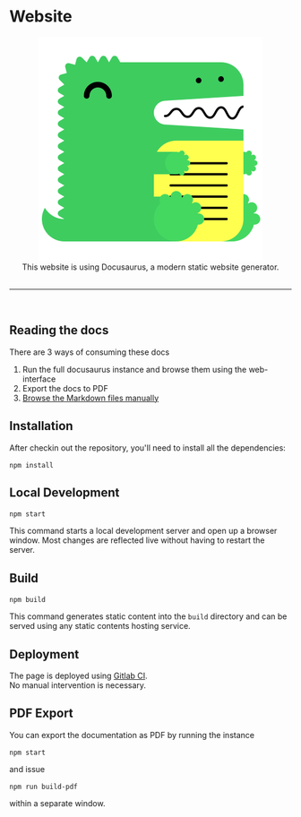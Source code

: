 # Website

<div style="width:100%;text-align:center">
    <img src="./static/img/logo.svg" />
    </br>
    This website is using Docusaurus, a modern static website generator.
</div>
<br/>
<hr/>
<br/>

## Reading the docs

There are 3 ways of consuming these docs

1. Run the full docusaurus instance and browse them using the web-interface
1. Export the docs to PDF
1. [Browse the Markdown files manually](./docs)

## Installation

After checkin out the repository, you'll need to install all the dependencies:
```console
npm install
```

## Local Development

```console
npm start
```

This command starts a local development server and open up a browser window. 
Most changes are reflected live without having to restart the server.

## Build

```console
npm build
```

This command generates static content into the `build` directory and can be served using any static contents hosting service.

## Deployment

The page is deployed using [Gitlab CI].\
No manual intervention is necessary.


## PDF Export

You can export the documentation as PDF by running the instance
```console
npm start
```
and issue
```console
npm run build-pdf
```
within a separate window.


[Gitlab CI]: ./.gitlab-ci.yml
[Docusaurus 2]: https://v2.docusaurus.io/